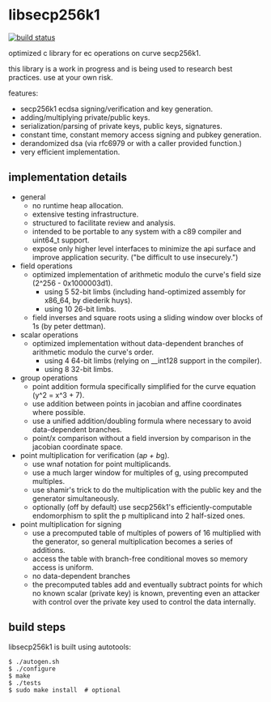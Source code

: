 libsecp256k1
============

[![build status](https://travis-ci.org/bitcoin/secp256k1.svg?branch=master)](https://travis-ci.org/bitcoin/secp256k1)

optimized c library for ec operations on curve secp256k1.

this library is a work in progress and is being used to research best practices. use at your own risk.

features:
* secp256k1 ecdsa signing/verification and key generation.
* adding/multiplying private/public keys.
* serialization/parsing of private keys, public keys, signatures.
* constant time, constant memory access signing and pubkey generation.
* derandomized dsa (via rfc6979 or with a caller provided function.)
* very efficient implementation.

implementation details
----------------------

* general
  * no runtime heap allocation.
  * extensive testing infrastructure.
  * structured to facilitate review and analysis.
  * intended to be portable to any system with a c89 compiler and uint64_t support.
  * expose only higher level interfaces to minimize the api surface and improve application security. ("be difficult to use insecurely.")
* field operations
  * optimized implementation of arithmetic modulo the curve's field size (2^256 - 0x1000003d1).
    * using 5 52-bit limbs (including hand-optimized assembly for x86_64, by diederik huys).
    * using 10 26-bit limbs.
  * field inverses and square roots using a sliding window over blocks of 1s (by peter dettman).
* scalar operations
  * optimized implementation without data-dependent branches of arithmetic modulo the curve's order.
    * using 4 64-bit limbs (relying on __int128 support in the compiler).
    * using 8 32-bit limbs.
* group operations
  * point addition formula specifically simplified for the curve equation (y^2 = x^3 + 7).
  * use addition between points in jacobian and affine coordinates where possible.
  * use a unified addition/doubling formula where necessary to avoid data-dependent branches.
  * point/x comparison without a field inversion by comparison in the jacobian coordinate space.
* point multiplication for verification (a*p + b*g).
  * use wnaf notation for point multiplicands.
  * use a much larger window for multiples of g, using precomputed multiples.
  * use shamir's trick to do the multiplication with the public key and the generator simultaneously.
  * optionally (off by default) use secp256k1's efficiently-computable endomorphism to split the p multiplicand into 2 half-sized ones.
* point multiplication for signing
  * use a precomputed table of multiples of powers of 16 multiplied with the generator, so general multiplication becomes a series of additions.
  * access the table with branch-free conditional moves so memory access is uniform.
  * no data-dependent branches
  * the precomputed tables add and eventually subtract points for which no known scalar (private key) is known, preventing even an attacker with control over the private key used to control the data internally.

build steps
-----------

libsecp256k1 is built using autotools:

    $ ./autogen.sh
    $ ./configure
    $ make
    $ ./tests
    $ sudo make install  # optional
